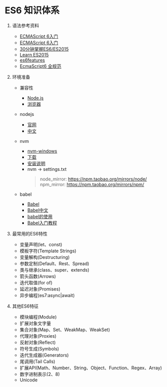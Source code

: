 # ES6 知识体系

1. 语法参考资料
    + [ECMAScript 6入门](http://es6.ruanyifeng.com/)
	+ [ECMAScript 6入门](http://www.w3cschool.cn/ecmascript/1myl1q5e.html)
	+ [30分钟掌握ES6/ES2015](http://www.jianshu.com/p/ebfeb687eb70)
	+ [Learn ES2015](https://babeljs.io/learn-es2015/)
    + [es6features](https://github.com/lukehoban/es6features#readme)
    + [EcmaScript6 全规范](https://github.com/ouvens/es6-code-style-guide)

2. 环境准备
    + 兼容性
        - [Node.js](http://node.green/)
        - [浏览器](http://kangax.github.io/compat-table/es6/)
    + nodejs
        - [官网](http://nodejs.org/)
        - [中文](http://nodejs.cn/)
    + nvm
        - [nvm-windows](https://github.com/coreybutler/nvm-windows)
        - [下载](https://github.com/coreybutler/nvm-windows/releases)
	    - [安装说明](http://www.kancloud.cn/summer/nodejs-install/71975)
	    - nvm -> settings.txt  
            > node_mirror: https://npm.taobao.org/mirrors/node/  
		    > npm_mirror: https://npm.taobao.org/mirrors/npm/  
    
    + babel
        - [Babel](https://babeljs.io/)
        - [Babel中文](http://babeljs.cn/)
        - [babel的使用](http://www.jianshu.com/p/7a7f7abcddb5)
        - [Babel入门教程](http://www.ruanyifeng.com/blog/2016/01/babel.html)

3. 最常用的ES6特性
    + 变量声明(let、const)
    + 模板字符(Template Strings)
    + 变量解构(Destructuring)
    + 参数定制(Default、Rest、Spread)
    + 类与继承(class、super、extends)
    + 箭头函数(Arrows)
    + 迭代取值(for of)
    + 延迟对象(Promises)
    + 异步编程(es7:async|await)

4. 其他ES6特征
    + 模块编程(Module)
    + 扩展对象文字量
    + 集合对象(Map、Set、WeakMap、WeakSet)
    + 代理对象(Proxies)
    + 反射对象(Reflect)
    + 符号生成(Symbols)
    + 迭代生成器(Generators)
    + 尾调用(Tail Calls)
    + 扩展API(Math、Number、String、Object、Function、Regex、Array)
    + 数字进制表示(2、8)
    + Unicode

